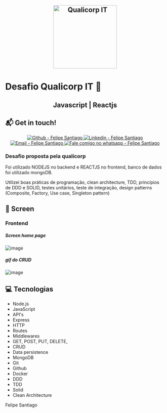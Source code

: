 <h2 align="center">

  <img alt="Qualicorp IT" src="https://res.cloudinary.com/dr05turuf/image/upload/v1614651925/qualicorp-icon-1_mfqdcl.png" width="200px" />
  <h1> Desafio Qualicorp IT 🚀 </h1>
</h2>

<center><h2>Javascript | Reactjs</h2></center>

## :mailbox_with_mail: Get in touch!

<p align="center">

  <a href="https://github.com/felsantiago" target="_blank" >
    <img alt="Github - Felipe Santiago" src="https://img.shields.io/badge/Github--%23F8952D?style=social&logo=github">
  </a>
  <a href="https://www.linkedin.com/in/felipe-santiago-a7706418a/" target="_blank" >
    <img alt="Linkedin - Felipe Santiago" src="https://img.shields.io/badge/Linkedin--%23F8952D?style=social&logo=linkedin">
  </a>
  <a href="mailto:fepuss@gmail.com" target="_blank" >
    <img alt="Email - Felipe Santiago" src="https://img.shields.io/badge/Email--%23F8952D?style=social&logo=gmail">
  </a>
  <a href="https://api.whatsapp.com/send?phone=5588997143829"
        target="_blank" >
    <img alt="Fale comigo no whatsapp - Felipe Santiago" src="https://img.shields.io/badge/Whatsapp--%23F8952D?style=social&logo=whatsapp">
  </a>
</p>

### Desafio proposta pela qualicorp

Foi utilizado NODEJS no backend e REACTJS no frontend, banco de dados foi utilizado mongoDB.

Utilizei boas práticas de programação, clean architecture, TDD, princípios de DDD e SOLID, testes unitários, teste de integração, design patterns (Composite, Factory, Use case, Singleton pattern)

## **:scroll: Screen**

### Frontend

##### Screen home page
![image](https://user-images.githubusercontent.com/52730086/109587817-7ccfec00-7ae6-11eb-9b4d-39d040514e48.png)

##### gif do CRUD

![image](https://res.cloudinary.com/dr05turuf/image/upload/v1614652522/qualicorp_jgkmcw.gif)

## **:computer: Tecnologias**

<ul>
<li>Node.js
</li>
<li>JavaScript
</li>
<li>API's
</li>
<li>Express
</li>
<li>HTTP
</li>
<li>Routes
</li>
<li>Middlewares
</li>
<li>GET, POST, PUT, DELETE,
</li>
<li>CRUD
</li>
<li>Data persistence
</li>
<li>MongoDB
</li>
<li>Git
</li>
<li>Github
</li>
<li>Docker
</li>
<li>DDD
</li>
<li>TDD
</li>
<li>Solid
</li>
<li>Clean Architecture
</li>
</ul>

Felipe Santiago
